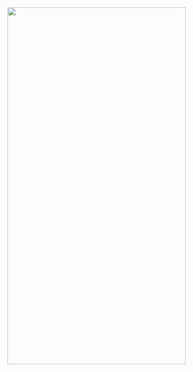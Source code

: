 
<img src="https://github.com/RaymondRaman/HTML-CSS/assets/107023977/c68a2965-8978-48f4-b99c-103fa044f0a8" width="400" height="800">
